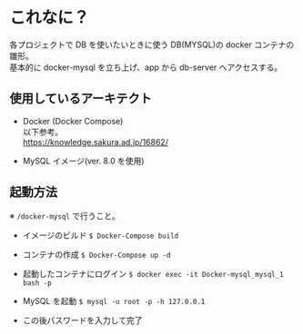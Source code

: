 # これなに？

各プロジェクトで DB を使いたいときに使う DB(MYSQL)の docker コンテナの雛形。<br/>
基本的に docker-mysql を立ち上げ、app から db-server へアクセスする。

## 使用しているアーキテクト

- Docker (Docker Compose)<br/>
  以下参考。<br/>
  https://knowledge.sakura.ad.jp/16862/

- MySQL イメージ(ver. 8.0 を使用)

## 起動方法

※ `/docker-mysql` で行うこと。

- イメージのビルド
  `$ Docker-Compose build`

- コンテナの作成
  `$ Docker-Compose up -d`

- 起動したコンテナにログイン
  `$ docker exec -it Docker-mysql_mysql_1 bash -p`

- MySQL を起動
  `$ mysql -u root -p -h 127.0.0.1`
- この後パスワードを入力して完了
